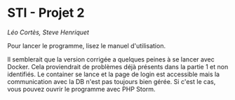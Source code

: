 # STI - Projet 2
*Léo Cortès, Steve Henriquet*

Pour lancer le programme, lisez le manuel d'utilisation.

Il semblerait que la version corrigée a quelques peines à se lancer avec Docker. Cela proviendrait de problèmes déjà présents dans la partie 1 et non identifiés. Le container se lance et la page de login est accessible mais la communication avec la DB n'est pas toujours bien gérée. Si c'est le cas, vous pouvez ouvrir le programme avec PHP Storm.
